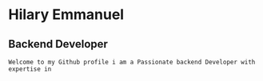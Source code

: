 #  Hilary Emmanuel

##  Backend Developer
    Welcome to my Github profile i am a Passionate backend Developer with expertise in
